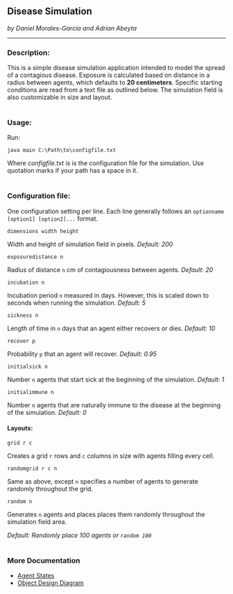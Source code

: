 ## Disease Simulation
*by Daniel Morales-Garcia and Adrian Abeyta*
___
### Description:
This is a simple disease simulation application intended to model the 
spread of a contagious disease. Exposure is calculated based on distance 
in a radius between agents, which defaults to **20 centimeters**. 
Specific starting conditions are read from a text file as outlined below. 
The simulation field is also customizable in size and layout. 
<br /><br />
### Usage:
Run:

`java main C:\Path\to\configfile.txt`

Where *configfile.txt* is is the configuration file for the simulation. 
Use quotation marks if your path has a space in it.
<br /><br />
### Configuration file:
One configuration setting per line.
Each line generally follows an `optionname [option1] [option2]...` format.

    dimensions width height
Width and height of simulation field in pixels. *Default: 200*

    exposuredistance n
Radius of distance `n` cm of contagiousness between agents. *Default: 20*

    incubation n
Incubation period `n` measured in days. However, this is scaled down to 
seconds when running the simulation. *Default: 5*

    sickness n
Length of time in `n` days that an agent either recovers or dies. *Default: 10*

    recover p
Probability `p` that an agent will recover. *Default: 0.95*

    initialsick n
Number `n` agents  that start sick at the beginning of the simulation. 
*Default: 1*

    initialimmune n
Number `n` agents that are naturally immune to the disease at the beginning 
of the simulation. *Default: 0*

#### Layouts:
    grid r c
Creates a grid `r` rows and `c` columns in size with agents filling every cell.

    randomgrid r c n
Same as above, except `n` specifies a number of agents to generate randomly 
throughout the grid.

    random n
Generates `n` agents and places places them randomly throughout the simulation 
field area.

*Default: Randomly place 100 agents  or `random 100`*
<br /><br />
### More Documentation
- [Agent States](doc/DiseaseSimulationAgentStates.pdf)
- [Object Design Diagram](doc/ObjectDesignDiagram.pdf)